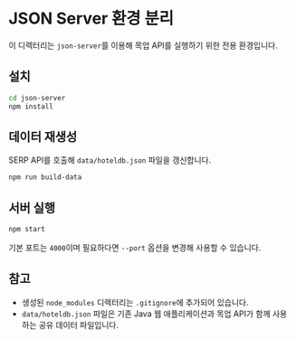 # JSON Server 환경 분리

이 디렉터리는 `json-server`를 이용해 목업 API를 실행하기 위한 전용 환경입니다.

## 설치
```bash
cd json-server
npm install
```

## 데이터 재생성
SERP API를 호출해 `data/hoteldb.json` 파일을 갱신합니다.
```bash
npm run build-data
```

## 서버 실행
```bash
npm start
```
기본 포트는 `4000`이며 필요하다면 `--port` 옵션을 변경해 사용할 수 있습니다.

## 참고
- 생성된 `node_modules` 디렉터리는 `.gitignore`에 추가되어 있습니다.
- `data/hoteldb.json` 파일은 기존 Java 웹 애플리케이션과 목업 API가 함께 사용하는 공유 데이터 파일입니다.
